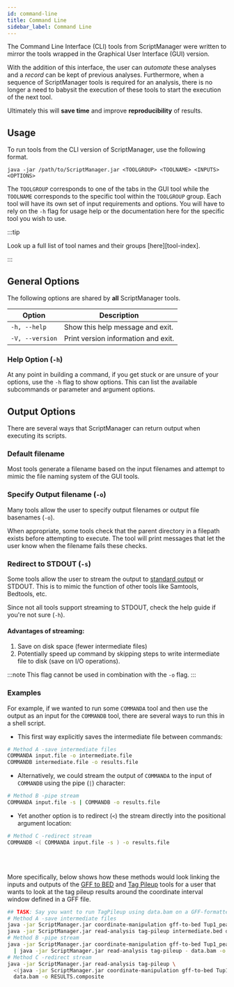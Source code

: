 ```yaml
---
id: command-line
title: Command Line
sidebar_label: Command Line
---
```


The Command Line Interface (CLI) tools from ScriptManager were written to mirror the tools wrapped in the Graphical User Interface (GUI) version.

With the addition of this interface, the user can *automate* these analyses and a *record* can be kept of previous analyses. Furthermore, when a sequence of ScriptManager tools is required for an analysis, there is no longer a need to babysit the execution of these tools to start the execution of the next tool.

Ultimately this will **save time** and improve **reproducibility** of results.

## Usage

To run tools from the CLI version of ScriptManager, use the following format.

`java -jar /path/to/ScriptManager.jar <TOOLGROUP> <TOOLNAME> <INPUTS> <OPTIONS>`

The `TOOLGROUP` corresponds to one of the tabs in the GUI tool while the `TOOLNAME` corresponds to the specific tool within the `TOOLGROUP` group. Each tool will have its own set of input requirements and options. You will have to rely on the `-h` flag for usage help or the documentation here for the specific tool you wish to use.

:::tip

Look up a full list of tool names and their groups [here][tool-index].

:::

## General Options

The following options are shared by **all** ScriptManager tools.

| Option | Description |
| ------ | ----------- |
| `-h, --help` | Show this help message and exit. |
| `-V, --version` | Print version information and exit. |

### Help Option (`-h`)

At any point in building a command, if you get stuck or are unsure of your options, use the `-h` flag to show options. This can list the available subcommands or parameter and argument options.


## Output Options

There are several ways that ScriptManager can return output when executing its scripts.

### Default filename
Most tools generate a filename based on the input filenames and attempt to mimic the file naming system of the GUI tools.

### Specify Output filename (`-o`)
Many tools allow the user to specify output filenames or output file basenames (`-o`).

When appropriate, some tools check that the parent directory in a filepath exists before attempting to execute. The tool will print messages that let the user know when the filename fails these checks.

### Redirect to STDOUT (`-s`)
Some tools allow the user to stream the output to [standard output][stdout-help] or STDOUT. This is to mimic the function of other tools like Samtools, Bedtools, etc.

Since not all tools support streaming to STDOUT, check the help guide if you're not sure (`-h`).

#### Advantages of streaming:
1. Save on disk space (fewer intermediate files)
2. Potentially speed up command by skipping steps to write intermediate file to disk (save on I/O operations).

:::note
This flag cannot be used in combination with the `-o` flag.
:::

### Examples

For example, if we wanted to run some `COMMANDA` tool and then use the output as an input for the `COMMANDB` tool, there are several ways to run this in a shell script.

+ This first way explicitly saves the intermediate file between commands:
```bash
# Method A -save intermediate files
COMMANDA input.file -o intermediate.file
COMMANDB intermediate.file -o results.file
```

+ Alternatively, we could stream the output of `COMMANDA` to the input of `COMMANDB` using the pipe (`|`) character:
```bash
# Method B -pipe stream
COMMANDA input.file -s | COMMANDB -o results.file
```

+ Yet another option is to redirect (`<`) the stream directly into the positional argument location:
```bash
# Method C -redirect stream
COMMANDB <( COMMANDA input.file -s ) -o results.file
```

<br></br>

More specifically, below shows how these methods would look linking the inputs and outputs of the [GFF to BED][gff-to-bed] and [Tag Pileup][tag-pileup] tools for a user that wants to look at the tag pileup results around the coordinate interval window defined in a GFF file.
```bash
## TASK: Say you want to run TagPileup using data.bam on a GFF-formatted Tup1 peak file when TagPileup expects a BED-formatted input.
# Method A -save intermediate files
java -jar ScriptManager.jar coordinate-manipulation gff-to-bed Tup1_peaks.gff -o intermediate.bed
java -jar ScriptManager.jar read-analysis tag-pileup intermediate.bed data.bam -o RESULTS.composite
# Method B -pipe stream
java -jar ScriptManager.jar coordinate-manipulation gff-to-bed Tup1_peaks.gff -s \
  | java -jar ScriptManager.jar read-analysis tag-pileup - data.bam -o RESULTS.composite
# Method C -redirect stream
java -jar ScriptManager.jar read-analysis tag-pileup \
  <(java -jar ScriptManager.jar coordinate-manipulation gff-to-bed Tup1_peaks.gff -s) \
  data.bam -o RESULTS.composite
```


[stdout-help]:https://linuxhint.com/bash_stdin_stderr_stdout/

[gff-to-bed]:/docs/Tools/coordinate-manipulation/gff-to-bed
[tag-pileup]:/docs/Tools/read-analysis/tag-pileup
